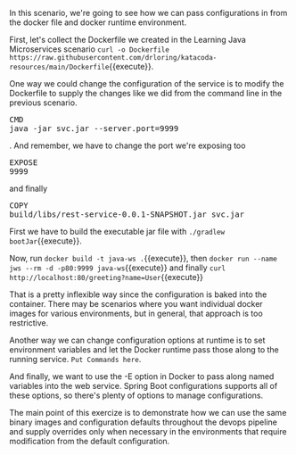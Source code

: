 In this scenario, we're going to see how we can pass configurations in from the docker file and docker runtime environment.

First, let's collect the Dockerfile we created in the Learning Java Microservices scenario `curl -o Dockerfile https://raw.githubusercontent.com/drloring/katacoda-resources/main/Dockerfile`{{execute}}.

One way we could change the configuration of the service is to modify the Dockerfile to supply the changes like we did from the command line in the previous scenario.  <pre class="file" data-filename="gs-rest-service/complete/Dockerfile" data-target="insert" data-marker="CMD java -jar svc.jar">CMD java -jar svc.jar --server.port=9999</pre>.  And remember, we have to change the port we're exposing too <pre class="file" data-filename="gs-rest-service/complete/Dockerfile" data-target="insert" data-marker="EXPOSE 8080">EXPOSE 9999</pre> and finally <pre class="file" data-filename="gs-rest-service/complete/Dockerfile" data-target="insert" data-marker="COPY rest-service.jar svc.jar">COPY build/libs/rest-service-0.0.1-SNAPSHOT.jar svc.jar</pre>

First we have to build the executable jar file with `./gradlew bootJar`{{execute}}.

Now, run `docker build -t java-ws .`{{execute}}, then `docker run --name jws --rm -d -p80:9999 java-ws`{{execute}} and finally `curl http://localhost:80/greeting?name=User`{{execute}}

That is a pretty inflexible way since the configuration is baked into the container.  There may be scenarios where you want individual docker images for various environments, but in general, that approach is too restrictive.

Another way we can change configuration options at runtime is to set environment variables and let the Docker runtime pass those along to the running service. `Put Commands here`.

And finally, we want to use the -E option in Docker to pass along named variables into the web service.  Spring Boot configurations supports all of these options, so there's plenty of options to manage configurations.

The main point of this exercize is to demonstrate how we can use the same binary images and configuration defaults throughout the devops pipeline and supply overrides only when necessary in the environments that require modification from the default configuration.



